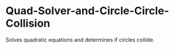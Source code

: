 # Quad-Solver-and-Circle-Circle-Collision
Solves quadratic equations and determines if circles collide.
